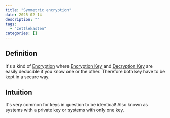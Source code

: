 ```yaml
---
title: "Symmetric encryption"
date: 2025-02-14
description: ""
tags: 
  - "zettlekasten"
categories: []
---
```


## Definition
It's a kind of [Encryption](Encryption.md) where [Encryption Key](Encryption%20Key) and [Decryption Key](Decryption%20Key) are easily deducible if you know one or the other. Therefore both key have to be kept in a secure way.

## Intuition
It's very common for keys in question to be identical!
Also known as systems with a private key or systems with only one key.